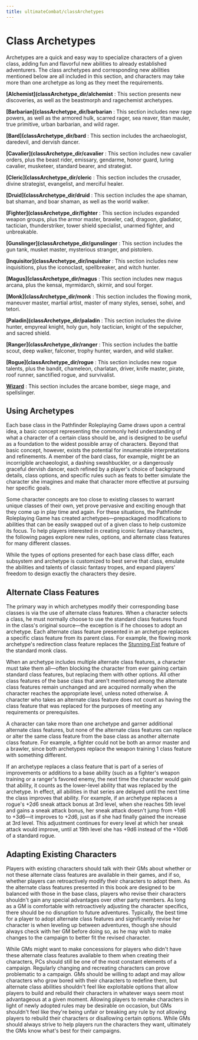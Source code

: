 ```yaml
---
title: ultimateCombat/classArchetypes
---
```

# Class Archetypes

Archetypes are a quick and easy way to specialize characters of a given class, adding fun and flavorful new abilities to already established adventurers. The class archetypes and corresponding new abilities mentioned below are all included in this section, and characters may take more than one archetype as long as they meet the requirements.

**[Alchemist](classArchetype_dir/alchemist** : This section presents new discoveries, as well as the beastmorph and ragechemist archetypes.

**[Barbarian](classArchetype_dir/barbarian** : This section includes new rage powers, as well as the armored hulk, scarred rager, sea reaver, titan mauler, true primitive, urban barbarian, and wild rager.

**[Bard](classArchetype_dir/bard** : This section includes the archaeologist, daredevil, and dervish dancer.

**[Cavalier](classArchetype_dir/cavalier** : This section includes new cavalier orders, plus the beast rider, emissary, gendarme, honor guard, luring cavalier, musketeer, standard bearer, and strategist.

**[Cleric](classArchetype_dir/cleric** : This section includes the crusader, divine strategist, evangelist, and merciful healer.

**[Druid](classArchetype_dir/druid** : This section includes the ape shaman, bat shaman, and boar shaman, as well as the world walker.

**[Fighter](classArchetype_dir/fighter** : This section includes expanded weapon groups, plus the armor master, brawler, cad, dragoon, gladiator, tactician, thunderstriker, tower shield specialist, unarmed fighter, and unbreakable.

**[Gunslinger](classArchetype_dir/gunslinger** : This section includes the gun tank, musket master, mysterious stranger, and pistolero.

**[Inquisitor](classArchetype_dir/inquisitor** : This section includes new inquisitions, plus the iconoclast, spellbreaker, and witch hunter.

**[Magus](classArchetype_dir/magus** : This section includes new magus arcana, plus the kensai, myrmidarch, skirnir, and soul forger.

**[Monk](classArchetype_dir/monk** : This section includes the flowing monk, maneuver master, martial artist, master of many styles, sensei, sohei, and tetori.

**[Paladin](classArchetype_dir/paladin** : This section includes the divine hunter, empyreal knight, holy gun, holy tactician, knight of the sepulcher, and sacred shield.

**[Ranger](classArchetype_dir/ranger** : This section includes the battle scout, deep walker, falconer, trophy hunter, warden, and wild stalker.

**[Rogue](classArchetype_dir/rogue** : This section includes new rogue talents, plus the bandit, chameleon, charlatan, driver, knife master, pirate, roof runner, sanctified rogue, and survivalist.

**[Wizard](classArchetype_dir/wizard)** : This section includes the arcane bomber, siege mage, and spellslinger.

## Using Archetypes

Each base class in the Pathfinder Roleplaying Game draws upon a central idea, a basic concept representing the commonly held understanding of what a character of a certain class should be, and is designed to be useful as a foundation to the widest possible array of characters. Beyond that basic concept, however, exists the potential for innumerable interpretations and refinements. A member of the bard class, for example, might be an incorrigible archaeologist, a dashing swashbuckler, or a dangerously graceful dervish dancer, each refined by a player's choice of background details, class options, and specific rules such as feats to better simulate the character she imagines and make that character more effective at pursuing her specific goals.

Some character concepts are too close to existing classes to warrant unique classes of their own, yet prove pervasive and exciting enough that they come up in play time and again. For these situations, the Pathfinder Roleplaying Game has created archetypes—prepackaged modifications to abilities that can be easily swapped out of a given class to help customize its focus. To help players interested in creating iconic fantasy characters, the following pages explore new rules, options, and alternate class features for many different classes.

While the types of options presented for each base class differ, each subsystem and archetype is customized to best serve that class, emulate the abilities and talents of classic fantasy tropes, and expand players' freedom to design exactly the characters they desire.

## Alternate Class Features

The primary way in which archetypes modify their corresponding base classes is via the use of alternate class features. When a character selects a class, he must normally choose to use the standard class features found in the class's original source—the exception is if he chooses to adopt an archetype. Each alternate class feature presented in an archetype replaces a specific class feature from its parent class. For example, the flowing monk archetype's redirection class feature replaces the [Stunning Fist](feats#_stunning-fist) feature of the standard monk class.

When an archetype includes multiple alternate class features, a character must take them all—often blocking the character from ever gaining certain standard class features, but replacing them with other options. All other class features of the base class that aren't mentioned among the alternate class features remain unchanged and are acquired normally when the character reaches the appropriate level, unless noted otherwise. A character who takes an alternate class feature does not count as having the class feature that was replaced for the purposes of meeting any requirements or prerequisites.

A character can take more than one archetype and garner additional alternate class features, but none of the alternate class features can replace or alter the same class feature from the base class as another alternate class feature. For example, a fighter could not be both an armor master and a brawler, since both archetypes replace the weapon training 1 class feature with something different.

If an archetype replaces a class feature that is part of a series of improvements or additions to a base ability (such as a fighter's weapon training or a ranger's favored enemy, the next time the character would gain that ability, it counts as the lower-level ability that was replaced by the archetype. In effect, all abilities in that series are delayed until the next time the class improves that ability. For example, if an archetype replaces a rogue's +2d6 sneak attack bonus at 3rd level, when she reaches 5th level and gains a sneak attack bonus, her sneak attack doesn't jump from +1d6 to +3d6—it improves to +2d6, just as if she had finally gained the increase at 3rd level. This adjustment continues for every level at which her sneak attack would improve, until at 19th level she has +9d6 instead of the +10d6 of a standard rogue.

## Adapting Existing Characters

Players with existing characters should talk with their GMs about whether or not these alternate class features are available in their games, and if so, whether players can retroactively modify their characters to adopt them. As the alternate class features presented in this book are designed to be balanced with those in the base class, players who revise their characters shouldn't gain any special advantages over other party members. As long as a GM is comfortable with retroactively adjusting the character specifics, there should be no disruption to future adventures. Typically, the best time for a player to adopt alternate class features and significantly revise her character is when leveling up between adventures, though she should always check with her GM before doing so, as he may wish to make changes to the campaign to better fit the revised character.

While GMs might want to make concessions for players who didn't have these alternate class features available to them when creating their characters, PCs should still be one of the most constant elements of a campaign. Regularly changing and recreating characters can prove problematic to a campaign. GMs should be willing to adapt and may allow characters who grow bored with their characters to redefine them, but alternate class abilities shouldn't feel like exploitable options that allow players to build and rebuild their characters in whatever ways seem most advantageous at a given moment. Allowing players to remake characters in light of newly adopted rules may be desirable on occasion, but GMs shouldn't feel like they're being unfair or breaking any rule by not allowing players to rebuild their characters or disallowing certain options. While GMs should always strive to help players run the characters they want, ultimately the GMs know what's best for their campaigns.

